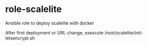 # role-scalelite
Ansible role to deploy scalelite with docker

After first deployment or URL change, exexcute /root/scalelite/init-letsencrypt.sh
